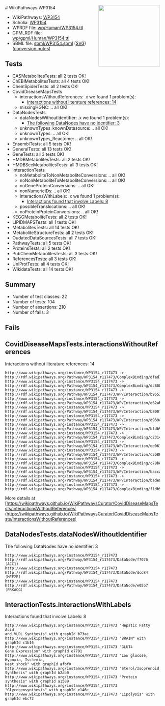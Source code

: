 <img style="float: right; width: 200px" src="../logo.png" />
# WikiPathways WP3154

* WikiPathways: [WP3154](https://identifiers.org/wikipathways:WP3154)
* Scholia: [WP3154](https://scholia.toolforge.org/wikipathways/WP3154)
* WPRDF file: [wp/Human/WP3154.ttl](../wp/Human/WP3154.ttl)
* GPMLRDF file: [wp/gpml/Human/WP3154.ttl](../wp/gpml/Human/WP3154.ttl)
* SBML file: [sbml/WP3154.sbml](../sbml/WP3154.sbml) ([SVG](../sbml/WP3154.svg)) ([conversion notes](../sbml/WP3154.txt))

## Tests
* CASMetabolitesTests: all 2 tests OK!
* ChEBIMetabolitesTests: all 4 tests OK!
* ChemSpiderTests: all 2 tests OK!
* CovidDiseaseMapsTests
    * interactionsWithoutReferences: .x we found 1 problem(s):
        * [Interactions without literature references: 14](#9701cce5)
    * missingHGNC: .. all OK!
* DataNodesTests
    * dataNodesWithoutIdentifier: .x we found 1 problem(s):
        * [The following DataNodes have no identifier: 3](#d2d32fa2)
    * unknownTypes_knownDatasource: .. all OK!
    * unknownTypes: .. all OK!
    * unknownTypes_Reactome: .. all OK!
* EnsemblTests: all 5 tests OK!
* GeneralTests: all 13 tests OK!
* GeneTests: all 3 tests OK!
* HMDBMetabolitesTests: all 2 tests OK!
* HMDBSecMetabolitesTests: all 3 tests OK!
* InteractionTests
    * noMetaboliteToNonMetaboliteConversions: .. all OK!
    * noNonMetaboliteToMetaboliteConversions: .. all OK!
    * noGeneProteinConversions: .. all OK!
    * nonNumericIDs: .. all OK!
    * interactionsWithLabels: .x we found 1 problem(s):
        * [Interactions found that involve Labels: 8](#630d267f)
    * possibleTranslocations: .. all OK!
    * noProteinProteinConversions: .. all OK!
* KEGGMetaboliteTests: all 2 tests OK!
* LIPIDMAPSTests: all 1 tests OK!
* MetabolitesTests: all 14 tests OK!
* MetaboliteStructureTests: all 2 tests OK!
* OudatedDataSourcesTests: all 7 tests OK!
* PathwayTests: all 5 tests OK!
* ProteinsTests: all 2 tests OK!
* PubChemMetabolitesTests: all 3 tests OK!
* ReferencesTests: all 3 tests OK!
* UniProtTests: all 4 tests OK!
* WikidataTests: all 14 tests OK!


## Summary

* Number of test classes: 22
* Number of tests: 104
* Number of assertions: 210
* Number of fails: 3

## Fails

<a name="9701cce5" />

## CovidDiseaseMapsTests.interactionsWithoutReferences

Interactions without literature references: 14
```
http://www.wikipathways.org/instance/WP3154_r117473 -> http://rdf.wikipathways.org/Pathway/WP3154_r117473/ComplexBinding/dfad7
http://www.wikipathways.org/instance/WP3154_r117473 -> http://rdf.wikipathways.org/Pathway/WP3154_r117473/ComplexBinding/dc808
http://www.wikipathways.org/instance/WP3154_r117473 -> http://rdf.wikipathways.org/Pathway/WP3154_r117473/WP/Interaction/b9553
http://www.wikipathways.org/instance/WP3154_r117473 -> http://rdf.wikipathways.org/Pathway/WP3154_r117473/WP/Interaction/e62ab
http://www.wikipathways.org/instance/WP3154_r117473 -> http://rdf.wikipathways.org/Pathway/WP3154_r117473/WP/Interaction/b800f
http://www.wikipathways.org/instance/WP3154_r117473 -> http://rdf.wikipathways.org/Pathway/WP3154_r117473/WP/Interaction/d939c
http://www.wikipathways.org/instance/WP3154_r117473 -> http://rdf.wikipathways.org/Pathway/WP3154_r117473/WP/Interaction/bfdb9
http://www.wikipathways.org/instance/WP3154_r117473 -> http://rdf.wikipathways.org/Pathway/WP3154_r117473/ComplexBinding/c2314
http://www.wikipathways.org/instance/WP3154_r117473 -> http://rdf.wikipathways.org/Pathway/WP3154_r117473/WP/Interaction/ee061
http://www.wikipathways.org/instance/WP3154_r117473 -> http://rdf.wikipathways.org/Pathway/WP3154_r117473/WP/Interaction/c5b80
http://www.wikipathways.org/instance/WP3154_r117473 -> http://rdf.wikipathways.org/Pathway/WP3154_r117473/ComplexBinding/c78be
http://www.wikipathways.org/instance/WP3154_r117473 -> http://rdf.wikipathways.org/Pathway/WP3154_r117473/WP/Interaction/bacca
http://www.wikipathways.org/instance/WP3154_r117473 -> http://rdf.wikipathways.org/Pathway/WP3154_r117473/WP/Interaction/bade9
http://www.wikipathways.org/instance/WP3154_r117473 -> http://rdf.wikipathways.org/Pathway/WP3154_r117473/ComplexBinding/f1db5
```

More details at [https://wikipathways.github.io/WikiPathwaysCurator/CovidDiseaseMapsTests/interactionsWithoutReferences](https://wikipathways.github.io/WikiPathwaysCurator/CovidDiseaseMapsTests/interactionsWithoutReferences)

<a name="d2d32fa2" />

## DataNodesTests.dataNodesWithoutIdentifier

The following DataNodes have no identifier: 3
```
http://www.wikipathways.org/instance/WP3154_r117473 http://rdf.wikipathways.org/Pathway/WP3154_r117473/DataNode/f7076 (ACC1)
http://www.wikipathways.org/instance/WP3154_r117473 http://rdf.wikipathways.org/Pathway/WP3154_r117473/DataNode/dcd84 (MEF2B)
http://www.wikipathways.org/instance/WP3154_r117473 http://rdf.wikipathways.org/Pathway/WP3154_r117473/DataNode/e05b7 (PRKACG)
```

<a name="630d267f" />

## InteractionTests.interactionsWithLabels

Interactions found that involve Labels: 8
```
http://www.wikipathways.org/instance/WP3154_r117473 "Hepatic Fatty Acid
and VLDL Synthesis" with graphId b73ae
http://www.wikipathways.org/instance/WP3154_r117473 "BRAIN" with graphId c1b16
http://www.wikipathways.org/instance/WP3154_r117473 "GLUT4
Gene Expression" with graphId e7791
http://www.wikipathways.org/instance/WP3154_r117473 "Low glucose,
Hypoxia, Ischemia,
Heat shock" with graphId afbf0
http://www.wikipathways.org/instance/WP3154_r117473 "Sterol/Isoprenoid
Synthesis" with graphId b2ab0
http://www.wikipathways.org/instance/WP3154_r117473 "Protein synthesis" with graphId a1589
http://www.wikipathways.org/instance/WP3154_r117473 "Glycogensynthesis" with graphId e146e
http://www.wikipathways.org/instance/WP3154_r117473 "Lipolysis" with graphId ebc72
```

